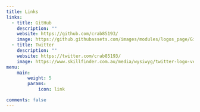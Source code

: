 ```yaml
---
title: Links
links:
  - title: GitHub
    description: ""
    website: https://github.com/crab85193/
    image: https://github.githubassets.com/images/modules/logos_page/GitHub-Mark.png
  - title: Twitter
    description: ""
    website: https://twitter.com/crab85193/
    image: https://www.skillfinder.com.au/media/wysiwyg/twitter-logo-vector-png-clipart-1.png
menu:
    main:
        weight: 5
        params:
            icon: link

comments: false
---
```



<!-- To use this feature, add `links` section to frontmatter.

This page's frontmatter:

```yaml
links:
  - title: GitHub
    description: GitHub is the world's largest software development platform.
    website: https://github.com
    image: https://github.githubassets.com/images/modules/logos_page/GitHub-Mark.png
  - title: TypeScript
    description: TypeScript is a typed superset of JavaScript that compiles to plain JavaScript.
    website: https://www.typescriptlang.org
    image: ts-logo-128.jpg
```

`image` field accepts both local and external images. -->